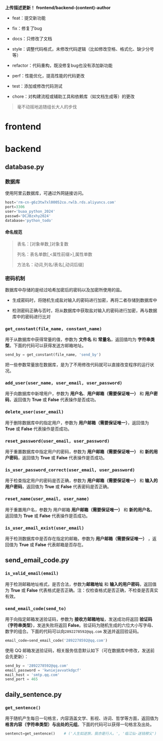 **上传描述更新！**
**frontend/backend-(content)-author**

+ feat：提交新功能

+ fix：修复了bug

+ docs：只修改了文档

+ style：调整代码格式，未修改代码逻辑（比如修改空格、格式化、缺少分号等）

+ refactor：代码重构，既没修复bug也没有添加新功能

+ perf：性能优化，提高性能的代码更改

+ test：添加或修改代码测试

+ chore：对构建流程或辅助工具和依赖库（如文档生成等）的更改

> 毫不动摇地追随组长大人的步伐

# frontend

# backend

## database.py

### 数据库

使用阿里云数据库，可通过外网链接访问。

```python
host='rm-cn-g6z3tw7xl00052co.rwlb.rds.aliyuncs.com'
port=3306
user='buaa_python_2024'
passwd='DCJBzxhy2024'
database='python_todo'
```

#### 命名规范

> 表名：[对象单数<u>  </u>]对象复数
> 
> 列名：表名单数[<u>  </u><属性前缀>]<u>  </u>属性单数
> 
> 方法名：动词<u>  </u>列名/表名[<u>  </u>动词后缀]

### 密码机制

数据库中存储的是经过哈希加密后的密码以及加密所使用的盐。

- 生成密码时，将随机生成盐对输入的密码进行加密，再将二者存储到数据库中

- 检测密码正确与否时，将从数据库中获取盐对输入的密码进行加密，再与数据库中的密码进行比对

### `get_constant(file_name, constant_name)`

用于从数据库中获得常量的值，参数为 **文件名** 和 **常量名**，返回值均为 **字符串类型**。下面的代码可以获得发送方邮箱地址。

```python
send_by = get_constant(file_name, 'send_by')
```

把一些参数常量放在数据库，是为了不用修改代码就可以直接改变程序的运行状况。

### `add_user(user_name, user_email, user_password)`

用于向数据库中新增用户，参数为 **用户名**、**用户邮箱（需要保证唯一）** 和 **用户密码**，返回值为 **True** 或 **False** 代表操作是否成功。

### `delete_user(user_email)`

用于删除数据库中的指定用户，参数为 **用户邮箱（需要保证唯一）**，返回值为 **True** 或 **False** 代表操作是否成功。

### `reset_password(user_email, user_password)`

用于重置数据库中指定用户的密码，参数为 **用户邮箱（需要保证唯一）** 和 **新的用户密码**，返回值为 **True** 或 **False** 代表操作是否成功。

### `is_user_password_correct(user_email, user_password)`

用于检查指定用户的密码是否正确，参数为 **用户邮箱（需要保证唯一）** 和 **输入的用户密码**，返回值为 **True** 或 **False** 代表密码是否正确。

### `reset_name(user_email, user_name)`

用于重置用户名，参数为 用户邮箱 **用户邮箱（需要保证唯一）** 和 **新的用户名**，返回值为 **True** 或 **False** 代表操作是否成功。

### `is_user_email_exist(user_email)`

用于检测数据库中是否存在指定的邮箱，参数为 **用户邮箱（需要保证唯一）** ，返回值为 **True** 或 **False** 代表邮箱是否存在。

## send_email_code.py

### `is_valid_email(email)`

用于检测邮箱地址格式，是否合法，参数为**邮箱地址** 和 **输入的用户密码**，返回值为 **True** 或 **False** 代表格式是否正确。注：仅检查格式是否正确，不检查是否真实有效。

### `send_email_code(send_to)`

用于向指定邮箱发送验证码，参数为 **接收方邮箱地址**，发送成功将返回 **验证码（字符串类型）**，发送失败将返回 **False**。验证码为随机生成的六位大小写字母、数字的组合。下面的代码可以向`2892278592@qq.com` 发送并返回验证码。

```python
email_code=send_email_code('2892278592@qq.com')
```

使用 QQ 邮箱发送验证码，相关服务信息默认如下（可在数据库中修改，发送前会先更新）：

```python
send_by = '2892278592@qq.com'
email_password = 'kwniejavvatkdgcf'
mail_host = 'smtp.qq.com'
send_port = 465
```

## daily_sentence.py

### `get_sentence()`

用于随机产生每日一句格言，内容涵盖文学、影视、诗词、哲学等方面，返回值为 **格言内容（字符串类型）与出处的元组**。下面的代码可以获得一句格言及出处。

```python
sentenct=get_sentence()    # ('人生如逆旅，我亦是行人。', '临江仙·送钱穆父')
```
